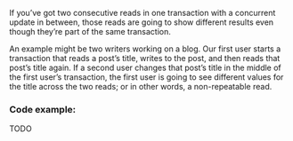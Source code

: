 If you’ve got two consecutive reads in one transaction with a concurrent update in between, those reads are going to show different results even though they’re part of the same transaction.

An example might be two writers working on a blog. Our first user starts a transaction that reads a post’s title, writes to the post, and then reads that post’s title again. If a second user changes that post’s title in the middle of the first user’s transaction, the first user is going to see different values for the title across the two reads; or in other words, a non-repeatable read.

### Code example:

TODO